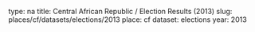 type: na
title: Central African Republic / Election Results (2013)
slug: places/cf/datasets/elections/2013
place: cf
dataset: elections
year: 2013
